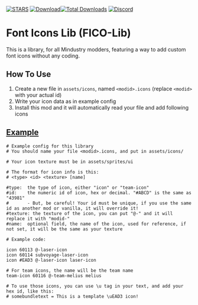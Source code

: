 [![STARS](https://img.shields.io/github/stars/Sublemon-Team/FontIconsLib?style=for-the-badge&label=%E2%AD%90%EF%B8%8FSTAR%20FICO)](https://github.com/VuzZis/Subvoyage)
[![Download](https://img.shields.io/github/v/release/Sublemon-Team/FontIconsLib?color=6aa84f&include_prereleases&label=Latest%20version&logo=github&logoColor=white&style=for-the-badge)](https://github.com/VuzZis/Subvoyage/releases)[![Total Downloads](https://img.shields.io/github/downloads/Sublemon-Team/FontIconsLib/total?color=7289da&label&logo=docusign&logoColor=white&style=for-the-badge)](https://github.com/VuzZis/Subvoyage/releases)
[![Discord](https://img.shields.io/discord/1252898892882903082?style=for-the-badge&logo=discord&label=SUBLEMON-TEAM)](https://discord.gg/Gsbajms8CK)
# Font Icons Lib (FICO-Lib)
This is a library, for all Mindustry modders, 
featuring a way to add custom font icons without any coding.

## How To Use
1. Create a new file in `assets/icons`, named `<modid>.icons` (replace `<modid>` with your actual id)
2. Write your icon data as in example config
3. Install this mod and it will automatically read your file and add following icons

## [Example](https://github.com/Sublemon-Team/FontIconsLib/tree/master/assets/icons/yourmodid.icons)
```properties
# Example config for this library
# You should name your file <modid>.icons, and put in assets/icons/

# Your icon texture must be in assets/sprites/ui

# The format for icon info is this:
# <type> <id> <texture> [name]

#type:  the type of icon, either "icon" or "team-icon"
#id:    the numeric id of icon, hex or decimal. "#ABCD" is the same as "43981"
#       - But, be careful! Your id must be unique, if you use the same id as another mod or vanilla, it will override it!
#texture: the texture of the icon, you can put "@-" and it will replace it with "modid-"
#name:  optional field, the name of the icon, used for reference, if not set, it will be the same as your texture

# Example code:

icon 60113 @-laser-icon
icon 60114 subvoyage-laser-icon
icon #EAD3 @-laser-icon laser-icon

# For team icons, the name will be the team name
team-icon 60116 @-team-melius melius

# To use those icons, you can use \u tag in your text, and add your hex id, like this:
# somebundletext = This is a template \uEAD3 icon!
```